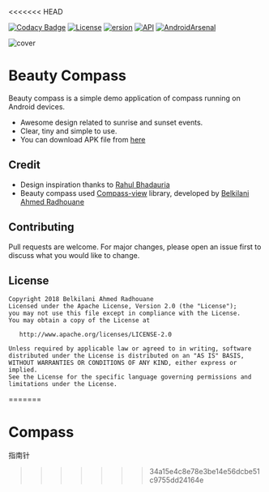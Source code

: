 <<<<<<< HEAD

[![Codacy Badge](https://api.codacy.com/project/badge/Grade/80b8d0131e55438db364dee82b6b6481)](https://app.codacy.com/app/arbelkilani/Beauty-Compass?utm_source=github.com&utm_medium=referral&utm_content=arbelkilani/Beauty-Compass&utm_campaign=Badge_Grade_Dashboard)
[![License](https://img.shields.io/badge/License-Apache%202.0-blue.svg)](https://github.com/vlad1m1r990/Lemniscate/blob/master/LICENSE)
[![ersion](https://img.shields.io/badge/Version-1.0-brightgreen.svg)]()
[![API](https://img.shields.io/badge/API-19-orange.svg)]()
[![AndroidArsenal](https://img.shields.io/badge/Android%20Arsenal-%20Beauty%20Compass-yellow.svg)](https://android-arsenal.com/details/3/7318)

![cover](https://github.com/arbelkilani/Beauty-Compass/blob/master/screenshots/beauty_compass.jpg?raw=true)

# Beauty Compass 

Beauty compass is a simple demo application of compass running on Android devices.

- Awesome design related to sunrise and sunset events.  
- Clear, tiny and simple to use.
- You can download APK file from [here](https://github.com/arbelkilani/Beauty-Compass/blob/master/beauty_compass.apk)

## Credit
- Design inspiration thanks to [Rahul Bhadauria](https://www.sketchappsources.com/free-source/1857-compass-ui-wallpapers-sketch-freebie-resource.html)
- Beauty compass used [Compass-view](https://github.com/arbelkilani/Compass-View) library, developed by [Belkilani Ahmed Radhouane](http://arbelkilani.tn/)

## Contributing
Pull requests are welcome. For major changes, please open an issue first to discuss what you would like to change.

## License
    Copyright 2018 Belkilani Ahmed Radhouane
    Licensed under the Apache License, Version 2.0 (the "License");
    you may not use this file except in compliance with the License.
    You may obtain a copy of the License at

       http://www.apache.org/licenses/LICENSE-2.0

    Unless required by applicable law or agreed to in writing, software
    distributed under the License is distributed on an "AS IS" BASIS,
    WITHOUT WARRANTIES OR CONDITIONS OF ANY KIND, either express or implied.
    See the License for the specific language governing permissions and
    limitations under the License.
=======
# Compass
指南针
>>>>>>> 34a15e4c8e78e3be14e56dcbe51c9755dd24164e
